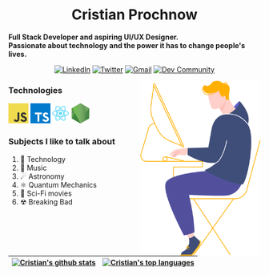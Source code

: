 <h1 align="center">
  Cristian Prochnow
</h1>

<strong align="center">Full Stack Developer and aspiring UI/UX Designer. <br /> Passionate about technology and the power it has to change people's lives.</strong>

<div align="center">

  [![LinkedIn][linkedin-shield]][linkedin-url]
  [![Twitter][twitter-shield]][twitter-url]
  [![Gmail][gmail-shield]][gmail-url]
  [![Dev Community][dev-community-shield]][dev-community-url]

</div>

<img src="./.github/hero.svg" alt="illustration" align="right" width="240" />

### Technologies

<img src="https://raw.githubusercontent.com/github/explore/80688e429a7d4ef2fca1e82350fe8e3517d3494d/topics/javascript/javascript.png" alt="JavaScript" height="40" /> <!--
--><img src="https://raw.githubusercontent.com/github/explore/80688e429a7d4ef2fca1e82350fe8e3517d3494d/topics/typescript/typescript.png" alt="TypeScript" height="40" /><!--
--><img src="https://raw.githubusercontent.com/github/explore/80688e429a7d4ef2fca1e82350fe8e3517d3494d/topics/react/react.png" alt="React" height="40" /><!--
--><img src="https://raw.githubusercontent.com/github/explore/80688e429a7d4ef2fca1e82350fe8e3517d3494d/topics/nodejs/nodejs.png" alt="NodeJS" height="40" />

### Subjects I like to talk about

1. 👾 Technology
2. 🎵 Music
3. ☄ Astronomy
4. ⚛ Quantum Mechanics
5. 🍿 Sci-Fi movies
6. ☢ Breaking Bad

<div align="center">

  | [![Cristian's github stats][github-stats-image]][github-url] | [![Cristian's top languages][github-top-languages-image]][github-url] |
  |---|---|

</div>

[linkedin-shield]: https://img.shields.io/badge/-Cristian_Prochnow-black.svg?style=flat&logo=linkedin&colorB=0077b4
[linkedin-url]: https://linkedin.com/in/cristianprochnow
[twitter-shield]: https://img.shields.io/badge/-@crisprochnow-black.svg?style=flat&logo=twitter&logoColor=white&colorB=1b9deb
[twitter-url]: https://twitter.com/crisprochnow
[dev-community-shield]: https://img.shields.io/badge/-@cristianprochnow-black.svg?style=flat&logo=dev.to&logoColor=white&colorB=000
[dev-community-url]: https://dev.to/cristianprochnow
[gmail-shield]: https://img.shields.io/badge/-cristianprochnow@gmail.com-black.svg?style=flat&logo=gmail&logoColor=white&colorB=da4638
[gmail-url]: mailto:cristianprochnow@gmail.com
[github-url]: https://github.com/cristianprochnow
[github-stats-image]: https://github-readme-stats.vercel.app/api?username=cristianprochnow&show_icons=true&theme=tokyonight
[github-top-languages-image]: https://github-readme-stats.vercel.app/api/top-langs/?username=cristianprochnow&layout=compact&theme=tokyonight

